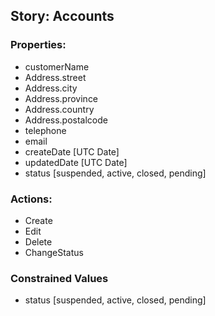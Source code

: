 ## Story: Accounts

### Properties:

 * customerName
 * Address.street
 * Address.city
 * Address.province
 * Address.country
 * Address.postalcode
 * telephone
 * email 
 * createDate [UTC Date]
 * updatedDate [UTC Date]
 * status [suspended, active, closed, pending]

### Actions:

 * Create
 * Edit
 * Delete
 * ChangeStatus
 

### Constrained Values

* status [suspended, active, closed, pending]
